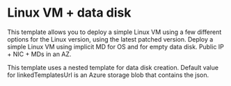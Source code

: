# Linux VM + data disk


This template allows you to deploy a simple Linux VM using a few different options for the Linux version, using the latest patched version.
Deploy a simple Linux VM using implicit MD for OS and for empty data disk. Public IP + NIC + MDs in an AZ.

This template uses a nested template for data disk creation. Default value for linkedTemplatesUrl is an Azure storage blob that contains the json.